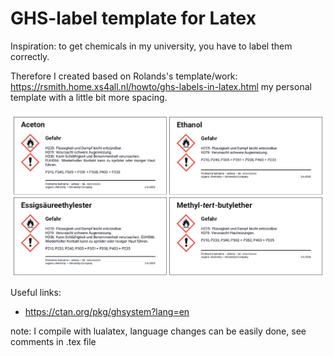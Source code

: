 # GHS-label template for Latex

Inspiration: to get chemicals in my university, you have to label them correctly. 

Therefore I created based on Rolands's template/work: https://rsmith.home.xs4all.nl/howto/ghs-labels-in-latex.html my personal template with a little bit more spacing.

![exaple image](https://github.com/W0ll4ab/GHS-label/blob/master/GHS_Label.png)


Useful links:
- https://ctan.org/pkg/ghsystem?lang=en

note: I compile with lualatex, language changes can be easily done, see comments in .tex file 

